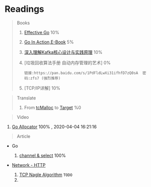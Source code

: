 # Readings

> Books
> 1. [Effective Go](https://golang.org/doc/effective_go.html#introduction)   10%
>
> 2. [Go In Action,E-Book](https://livebook.manning.com/book/go-in-action/table-of-contents/) 5%
>
> 3. [深入理解Kafka核心设计与实践原理]() 10%
>
> 4. [垃圾回收算法手册  自动内存管理的艺术]   0% 
>
>    `链接:https://pan.baidu.com/s/1PdFldLwXi31ifhfD7zQ0sA  密码:zfs7 (强烈推荐)`
>
> 5. [TCP/IP详解] 10%

> Translate
>
> 1. From [tcMalloc](https://gperftools.github.io/gperftools/tcmalloc.html)  to [Target]()  %0

> Video
1. [Go Allocator](https://www.youtube.com/watch?v=3CR4UNMK_Is) 100% , 2020-04-04 16:21:16

> Article
- Go
  1. [channel & select](https://www.youtube.com/watch?reload=9&v=d7fFCGGn0Wc&amp=&list=PLe5svQwVF1L5bNxB0smO8gNfAZQYWdIpI) 100%

- [Network - HTTP](https://developer.mozilla.org/zh-CN/docs/Web/HTTP/Basics_of_HTTP)
  1. [TCP Nagle Algorithm](https://www.lifewire.com/nagle-algorithm-for-tcp-network-communication-817932)  `TODO`
  2. 




